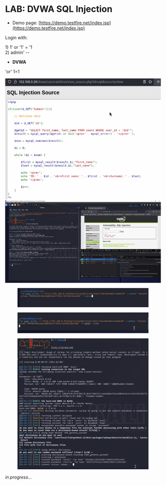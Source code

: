 # LAB: DVWA SQL Injection

* Demo page: [https://demo.testfire.net/index.jsp](https://demo.testfire.net/index.jsp)

Login with:&#x20;

1\) 1' or '1' = '1
\
2\) admin' --



* **DVWA**

'or' 1=1

![](<../.gitbook/assets/image (5) (1) (1) (1).png>)\
![](<../.gitbook/assets/image (11).png>)

<figure><img src="../.gitbook/assets/image (2) (1) (1) (1).png" alt=""><figcaption></figcaption></figure>

<figure><img src="../.gitbook/assets/image (3) (1) (1) (1).png" alt=""><figcaption></figcaption></figure>

<figure><img src="../.gitbook/assets/image (4) (1) (1) (1).png" alt=""><figcaption></figcaption></figure>



_in progress..._
